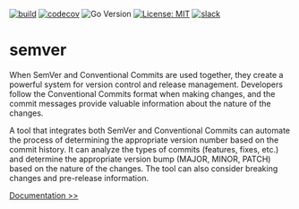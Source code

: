 [![build](https://github.com/martoc/semver/actions/workflows/build.yml/badge.svg)](https://github.com/martoc/semver/actions/workflows/build.yml)
[![codecov](https://codecov.io/gh/martoc/semver/branch/main/graph/badge.svg?token=S06JCJYGHM)](https://codecov.io/gh/martoc/semver)
![Go Version](https://img.shields.io/github/go-mod/go-version/martoc/semver/main)
[![License: MIT](https://img.shields.io/badge/License-MIT-yellow.svg)](https://opensource.org/licenses/MIT)
[![slack](https://img.shields.io/badge/slack-general-brightgreen.svg?logo=slack)](https://app.slack.com/messages/T8L8AAD3M/C8LBHLSVA)

# semver

When SemVer and Conventional Commits are used together, they create a powerful system for version control and release management. 
Developers follow the Conventional Commits format when making changes, and the commit messages provide valuable information about 
the nature of the changes.

A tool that integrates both SemVer and Conventional Commits can automate the process of determining the appropriate version number 
based on the commit history. It can analyze the types of commits (features, fixes, etc.) and determine the appropriate version bump 
(MAJOR, MINOR, PATCH) based on the nature of the changes. The tool can also consider breaking changes and pre-release information.

[Documentation >>](./docs/index.md)
